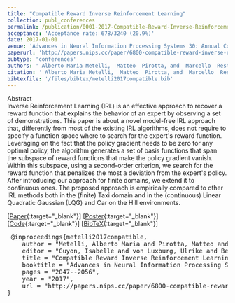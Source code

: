 ```yaml
---
title: "Compatible Reward Inverse Reinforcement Learning"
collection: publ_conferences
permalink: /publication/0001-2017-Compatible-Reward-Inverse-Reinforcement-Learning
acceptance: 'Acceptance rate: 678/3240 (20.9%)'
date: 2017-01-01
venue: 'Advances in Neural Information Processing Systems 30: Annual Conference on Neural Information Processing Systems 2017, 4-9 December 2017, Long Beach, CA, USA'
paperurl: 'http://papers.nips.cc/paper/6800-compatible-reward-inverse-reinforcement-learning'
pubtype: 'conferences'
authors: ' Alberto Maria Metelli,  Matteo  Pirotta, and  Marcello  Restelli'
citation: ' Alberto Maria Metelli,  Matteo  Pirotta, and  Marcello  Restelli&quot;Compatible Reward Inverse Reinforcement Learning.&quot; Advances in Neural Information Processing Systems 30: Annual Conference on Neural Information Processing Systems 2017, 4-9 December 2017, Long Beach, CA, USA, 2017.'
bibtexfile: '/files/bibtex/metelli2017compatible.bib'
---
```

Abstract
 <br> Inverse Reinforcement Learning (IRL) is an effective approach to recover a reward function that explains the behavior of an expert by observing a set of demonstrations. This paper is about a novel model-free IRL approach that, differently from most of the existing IRL algorithms, does not require to specify a function space where to search for the expert&apos;s reward function. Leveraging on the fact that the policy gradient needs to be zero for any optimal policy, the algorithm generates a set of basis functions that span the subspace of reward functions that make the policy gradient vanish. Within this subspace, using a second-order criterion, we search for the reward function that penalizes the most a deviation from the expert&apos;s policy. After introducing our approach for finite domains, we extend it to continuous ones. The proposed approach is empirically compared to other IRL methods both in the (finite) Taxi domain and in the (continuous) Linear Quadratic Gaussian (LQG) and Car on the Hill environments. <br> 

 [[Paper](http://papers.nips.cc/paper/6800-compatible-reward-inverse-reinforcement-learning){:target="_blank"}] [[Poster](https://albertometelli.github.io/download/poster_nips2017.pdf){:target="_blank"}] [[Code](https://github.com/albertometelli/crirl){:target="_blank"}] [[BibTeX](/files/bibtex/metelli2017compatible.bib){:target="_blank"}] 
<pre> @inproceedings{metelli2017compatible,
    author = "Metelli, Alberto Maria and Pirotta, Matteo and Restelli, Marcello",
    editor = "Guyon, Isabelle and von Luxburg, Ulrike and Bengio, Samy and Wallach, Hanna M. and Fergus, Rob and Vishwanathan, S. V. N. and Garnett, Roman",
    title = "Compatible Reward Inverse Reinforcement Learning",
    booktitle = "Advances in Neural Information Processing Systems 30: Annual Conference on Neural Information Processing Systems 2017, 4-9 December 2017, Long Beach, CA, {USA}",
    pages = "2047--2056",
    year = "2017",
    url = "http://papers.nips.cc/paper/6800-compatible-reward-inverse-reinforcement-learning"
} </pre>
